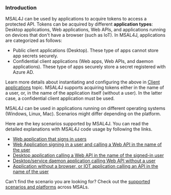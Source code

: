 ### Introduction

MSAL4J can be used by applications to acquire tokens to access a protected API. Tokens can be acquired by different **application types**: Desktop applications, Web applications, Web APIs, and applications running on devices that don't have a browser (such as IoT). In MSAL4J, applications are categorized as follows:

- Public client applications (Desktop). These type of apps cannot store app secrets securely.
- Confidential client applications (Web apps, Web APIs, and daemon applications). These type of apps securely store a secret registered with Azure AD.

Learn more details about instantiating and configuring the above in [Client applications](Client-Applications) topic.
MSAL4J supports acquiring tokens either in the name of a user, or, in the name of the application itself (without a user). In the latter case, a confidential client application must be used.

MSAL4J can be used in applications running on different operating systems (Windows, Linux, Mac). Scenarios might differ depending on the platform.

Here are the key scenarios supported by MSAL4J. You can read the detailed explanations with MSAL4J code usage by following the links.

- [Web application that signs in users](https://docs.microsoft.com/en-us/azure/active-directory/develop/scenario-web-app-sign-user-overview)
- [Web Application signing in a user and calling a Web API in the name of the user](https://docs.microsoft.com/en-us/azure/active-directory/develop/scenario-web-app-call-api-overview)
- [Desktop application calling a Web API in the name of the signed-in user](https://docs.microsoft.com/en-us/azure/active-directory/develop/scenario-desktop-overview)
- [Desktop/service daemon application calling Web API without a user](https://docs.microsoft.com/en-us/azure/active-directory/develop/scenario-daemon-overview)
- [Application without a browser, or IOT application calling an API in the name of the user](https://docs.microsoft.com/en-us/azure/active-directory/develop/scenario-desktop-acquire-token?tabs=java#command-line-tool-without-web-browser)

Can't find the scenario you are looking for? Check out the [supported scenarios and platforms](https://docs.microsoft.com/en-us/azure/active-directory/develop/authentication-flows-app-scenarios#scenarios-and-supported-platforms-and-languages) across MSALs.
